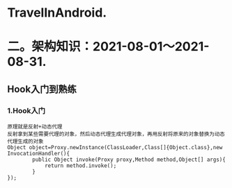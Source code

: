# TravelInAndroid.
# 二。架构知识：2021-08-01～2021-08-31.

## Hook入门到熟练
### 1.Hook入门
    原理就是反射+动态代理
    反射拿到某些需要代理的对象，然后动态代理生成代理对象，再用反射将原来的对象替换为动态代理生成的对象
    Object object=Proxy.newInstance(ClassLoader,Class[]{Object.class},new InvocationHandler(){
            public Object invoke(Proxy proxy,Method method,Object[] args){
                return method.invoke();
            }
    });
